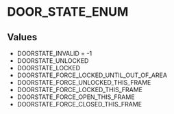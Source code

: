 # DOOR_STATE_ENUM

## Values
* DOORSTATE_INVALID = -1
* DOORSTATE_UNLOCKED
* DOORSTATE_LOCKED
* DOORSTATE_FORCE_LOCKED_UNTIL_OUT_OF_AREA
* DOORSTATE_FORCE_UNLOCKED_THIS_FRAME
* DOORSTATE_FORCE_LOCKED_THIS_FRAME
* DOORSTATE_FORCE_OPEN_THIS_FRAME
* DOORSTATE_FORCE_CLOSED_THIS_FRAME